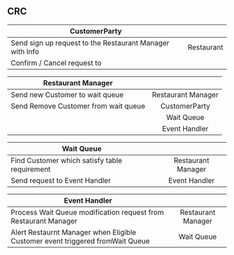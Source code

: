 
## CRC

| CustomerParty   |       | 
|----------|:-------------:|
| Send sign up request to the Restaurant Manager with Info | Restaurant |
| Confirm / Cancel request to  |      | 

| Restaurant Manager  |            | 
|----------|:-------------:|
| Send new Customer to wait queue | Restaurant Manager |
| Send Remove Customer from wait queue |  CustomerParty | 
|                                     |Wait Queue|
||Event Handler|

| Wait Queue   |            | 
|----------|:-------------:|
| Find Customer which satisfy table requirement | Restaurant Manager |
| Send request to Event Handler | Event Handler | 

| Event Handler   |            | 
|----------|:-------------:|
| Process Wait Queue modification request from Restaurant Manager  | Restaurant Manager |
| Alert Restaurnt Manager when Eligible Customer event triggered fromWait Queue  | Wait Queue | 

